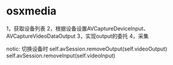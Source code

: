 # osxmedia
1，获取设备列表
2，根据设备设置AVCaptureDeviceInput、AVCaptureVideoDataOutput
3，实现output的委托
4，采集

notic:
切换设备时 
self.avSession.removeOutput(self.videoOutput)
self.avSession.removeInput(self.videoInput)

